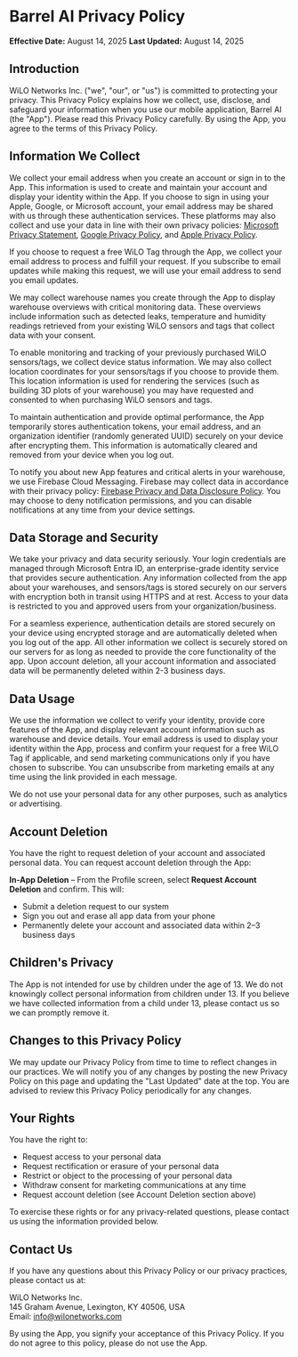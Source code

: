 # Barrel AI Privacy Policy

**Effective Date:** August 14, 2025
**Last Updated:** August 14, 2025

## Introduction
WiLO Networks Inc. ("we", "our", or "us") is committed to protecting your privacy. This Privacy Policy explains how we collect, use, disclose, and safeguard your information when you use our mobile application, Barrel AI (the "App"). Please read this Privacy Policy carefully. By using the App, you agree to the terms of this Privacy Policy.

<a id="information-collected"></a>
## Information We Collect

We collect your email address when you create an account or sign in to the App. This information is used to create and maintain your account and display your identity within the App. If you choose to sign in using your Apple, Google, or Microsoft account, your email address may be shared with us through these authentication services. These platforms may also collect and use your data in line with their own privacy policies: [Microsoft Privacy Statement](https://privacy.microsoft.com/en-us/privacystatement), [Google Privacy Policy](https://policies.google.com/privacy), and [Apple Privacy Policy](https://www.apple.com/legal/privacy/en-ww/).

If you choose to request a free WiLO Tag through the App, we collect your email address to process and fulfill your request. If you subscribe to email updates while making this request, we will use your email address to send you email updates.

We may collect warehouse names you create through the App to display warehouse overviews with critical monitoring data. These overviews include information such as detected leaks, temperature and humidity readings retrieved from your existing WiLO sensors and tags that collect data with your consent.

To enable monitoring and tracking of your previously purchased WiLO sensors/tags, we collect device status information. We may also collect location coordinates for your sensors/tags if you choose to provide them. This location information is used for rendering the services (such as building 3D plots of your warehouse) you may have requested and consented to when purchasing WiLO sensors and tags.

To maintain authentication and provide optimal performance, the App temporarily stores authentication tokens, your email address, and an organization identifier (randomly generated UUID) securely on your device after encrypting them. This information is automatically cleared and removed from your device when you log out.

To notify you about new App features and critical alerts in your warehouse, we use Firebase Cloud Messaging. Firebase may collect data in accordance with their privacy policy: [Firebase Privacy and Data Disclosure Policy](https://firebase.google.com/docs/android/play-data-disclosure). You may choose to deny notification permissions, and you can disable notifications at any time from your device settings.

## Data Storage and Security
We take your privacy and data security seriously. Your login credentials are managed through Microsoft Entra ID, an enterprise-grade identity service that provides secure authentication. Any information collected from the app about your warehouses, and sensors/tags is stored securely on our servers with encryption both in transit using HTTPS and at rest. Access to your data is restricted to you and approved users from your organization/business.

For a seamless experience, authentication details are stored securely on your device using encrypted storage and are automatically deleted when you log out of the app. All other information we collect is securely stored on our servers for as long as needed to provide the core functionality of the app. Upon account deletion, all your account information and associated data will be permanently deleted within 2-3 business days.

## Data Usage
We use the information we collect to verify your identity, provide core features of the App, and display relevant account information such as warehouse and device details. Your email address is used to display your identity within the App, process and confirm your request for a free WiLO Tag if applicable, and send marketing communications only if you have chosen to subscribe. You can unsubscribe from marketing emails at any time using the link provided in each message.

We do not use your personal data for any other purposes, such as analytics or advertising.

## Account Deletion
You have the right to request deletion of your account and associated personal data. You can request account deletion through the App:

**In-App Deletion** – From the Profile screen, select **Request Account Deletion** and confirm. This will:
   - Submit a deletion request to our system
   - Sign you out and erase all app data from your phone
   - Permanently delete your account and associated data within 2–3 business days

## Children's Privacy
The App is not intended for use by children under the age of 13. We do not knowingly collect personal information from children under 13. If you believe we have collected information from a child under 13, please contact us so we can promptly remove it.

## Changes to this Privacy Policy
We may update our Privacy Policy from time to time to reflect changes in our practices. We will notify you of any changes by posting the new Privacy Policy on this page and updating the "Last Updated" date at the top. You are advised to review this Privacy Policy periodically for any changes.

## Your Rights
You have the right to:
- Request access to your personal data
- Request rectification or erasure of your personal data
- Restrict or object to the processing of your personal data
- Withdraw consent for marketing communications at any time
- Request account deletion (see Account Deletion section above)

To exercise these rights or for any privacy-related questions, please contact us using the information provided below.

## Contact Us
If you have any questions about this Privacy Policy or our privacy practices, please contact us at:

WiLO Networks Inc.<br>
145 Graham Avenue, Lexington, KY 40506, USA<br>
Email: [info@wilonetworks.com](mailto:info@wilonetworks.com)<br>

By using the App, you signify your acceptance of this Privacy Policy. If you do not agree to this policy, please do not use the App.